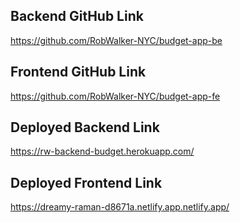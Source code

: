 ## Backend GitHub Link
https://github.com/RobWalker-NYC/budget-app-be

## Frontend GitHub Link
https://github.com/RobWalker-NYC/budget-app-fe

## Deployed Backend Link
https://rw-backend-budget.herokuapp.com/

## Deployed Frontend Link
https://dreamy-raman-d8671a.netlify.app.netlify.app/